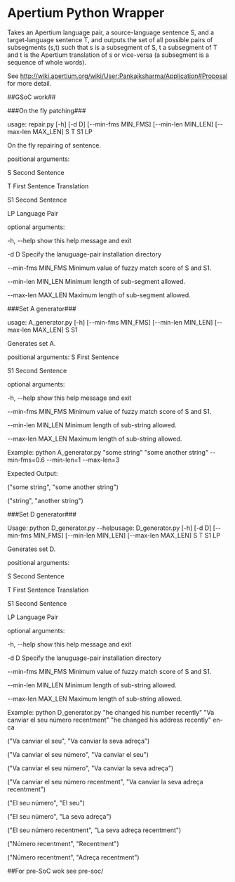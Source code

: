Apertium Python Wrapper
======================

Takes an Apertium language pair, a source-language sentence S, and a target-language sentence T, and outputs the set of all possible pairs of subsegments (s,t) such that s is a subsegment of S, t a subsegment of T and t is the Apertium translation of s or vice-versa (a subsegment is a sequence of whole words).

See http://wiki.apertium.org/wiki/User:Pankajksharma/Application#Proposal for more detail.

##GSoC work##

###On the fly patching###

usage: repair.py [-h] [-d D] [--min-fms MIN_FMS] [--min-len MIN_LEN]
                 [--max-len MAX_LEN]
                 S T S1 LP

On the fly repairing of sentence.

positional arguments:

  S                  Second Sentence

  T                  First Sentence Translation

  S1                 Second Sentence

  LP                 Language Pair

optional arguments:

  -h, --help         show this help message and exit

  -d D               Specify the lanuguage-pair installation directory

  --min-fms MIN_FMS  Minimum value of fuzzy match score of S and S1.

  --min-len MIN_LEN  Minimum length of sub-segment allowed.

  --max-len MAX_LEN  Maximum length of sub-segment allowed.


###Set A generator###

usage: A_generator.py [-h] [--min-fms MIN_FMS] [--min-len MIN_LEN]
                      [--max-len MAX_LEN]
                      S S1

Generates set A.

positional arguments:
  S                  First Sentence

  S1                 Second Sentence

optional arguments:

  -h, --help         show this help message and exit

  --min-fms MIN_FMS  Minimum value of fuzzy match score of S and S1.

  --min-len MIN_LEN  Minimum length of sub-string allowed.

  --max-len MAX_LEN  Maximum length of sub-string allowed.


Example:  python A_generator.py "some string" "some another string" --min-fms=0.6 --min-len=1 --max-len=3

Expected Output:

("some string", "some another string")

("string", "another string") 


###Set D generator###

Usage: python D_generator.py --helpusage: D_generator.py [-h] [-d D] [--min-fms MIN_FMS] [--min-len MIN_LEN] [--max-len MAX_LEN]
                      S T S1 LP

Generates set D.

positional arguments:

  S                  Second Sentence

  T                  First Sentence Translation

  S1                 Second Sentence

  LP                 Language Pair

optional arguments:

  -h, --help         show this help message and exit

  -d D               Specify the lanuguage-pair installation directory

  --min-fms MIN_FMS  Minimum value of fuzzy match score of S and S1.

  --min-len MIN_LEN  Minimum length of sub-string allowed.

  --max-len MAX_LEN  Maximum length of sub-string allowed.

Example: python D_generator.py "he changed his number recently" "Va canviar el seu número recentment" "he changed his address recently" en-ca

("Va canviar el seu", "Va canviar la seva adreça")

("Va canviar el seu número", "Va canviar el seu")

("Va canviar el seu número", "Va canviar la seva adreça")

("Va canviar el seu número recentment", "Va canviar la seva adreça recentment")

("El seu número", "El seu")

("El seu número", "La seva adreça")

("El seu número recentment", "La seva adreça recentment")

("Número recentment", "Recentment")

("Número recentment", "Adreça recentment")

##For pre-SoC wok see pre-soc/